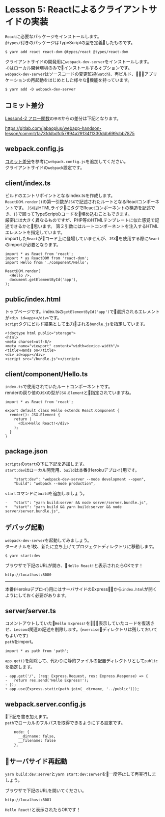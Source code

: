 # Lesson 5: Reactによるクライアントサイドの実装

`React`に必要なパッケージをインストールします。  
`@types/`付きのパッケージはTypeScriptの型を定義したものです。
```
$ yarn add react react-dom @types/react @types/react-dom
```
クライアントサイドの開発用に`webpack-dev-server`をインストールします。  
`-D`はローカル開発環境のみでインストールするオプションです。  
`webpack-dev-server`はソースコードの変更監視(`watch`)、再ビルド、アプリケーションの再起動をはじめとした様々な機能を持っています。
```
$ yarn add -D webpack-dev-server
```

## コミット差分
[Lesson4-2 アロー関数](docs/lesson04/02_arrow-function.md)の`参考`からの差分は下記となります。

https://gitlab.com/jabaoplus/webapp-handson-lesson/commit/1a73fddbdfd57894a29134f1330ddb699cbb7875

## webpack.config.js
[コミット差分](https://gitlab.com/jabaoplus/webapp-handson-lesson/commit/1a73fddbdfd57894a29134f1330ddb699cbb7875)を参考に`webpack.config.js`を追加してください。  
クライアントサイドの`webpack`設定です。

## client/index.ts
ビルドのエントリポイントとなるindex.tsを作成します。  
`ReactDOM.render()`の第一引数が`JSX`で記述されたルートとなるReactコンポーネントです。 
`JSX`はHTMLライクにタグでReactコンポーネントの構造を記述でき、`{}`で囲ってTypeScriptのコードを埋め込むこともできます。  
厳密には大きく異なるものですが、PHP等のHTMLテンプレートに似た感覚で記述できるかと思います。
第２引数にはルートコンポーネントを注入するHTMLエレメントを指定しています。  
importした`React`がコード上に登場していませんが、`JSX`を使用する際に`React`のimportが必要となります。
```
import * as React from 'react';
import * as ReactDOM from 'react-dom';
import Hello from './component/Hello';

ReactDOM.render(
  <Hello />,
  document.getElementById('app'),
);
```

## public/index.html
トップページです。index.tsの`getElementById('app')`で選択されるエレメントが`<div id=app></div>`です。  
`script`タグにビルド結果として出力される`bundle.js`を指定しています。
```
<!doctype html public="storage">
<html>
<meta charset=utf-8/>
<meta name="viewport" content="width=device-width"/>
<title>Hands on</title>
<div id=app></div>
<script src="/bundle.js"></script>
```

## client/component/Hello.ts
`index.ts`で使用されていたルートコンポーネントです。  
renderの戻り値の`JSX`の型が`JSX.Element`と指定されていますね。
```
import * as React from 'react';

export default class Hello extends React.Component {
  render(): JSX.Element {
    return (
      <div>Hello React!</div>
    );
  }
}
```

## package.json
`scripts`の`start`の下に下記を追加します。  
`start:dev`はローカル開発用、`build`は本番(Herokuデプロイ)用です。
```
    "start:dev": "webpack-dev-server --mode development --open",
    "build": "webpack --mode production",
```

`start`コマンドに`build`を追加しましょう。
```
-   "start": "yarn build:server && node server/server.bundle.js",
+   "start": "yarn build && yarn build:server && node server/server.bundle.js",
```

## デバッグ起動
`webpack-dev-server`を起動してみましょう。  
ターミナルを1枚、新たに立ち上げてプロジェクトディレクトリに移動します。
```
$ yarn start:dev
```
ブラウザで下記のURLが開き、`Hello React!`と表示されたらOKです！
```
http://localhost:8080
```

***
本番(Herokuデプロイ)用にはサーバサイドのExpressから`index.html`が開くようにしておく必要があります。
## server/server.ts
コメントアウトしていた`Hello Express!`を表示していたコードを復活させ、`Lesson4`関連の記述を削除します。(`exercise`ディレクトリは残しておいてもよいです)  
`path`をimport。
```
import * as path from 'path';
```
`app.get()`を削除して、代わりに静的ファイルの配置ディレクトリとして`public`を指定します。  
```
- app.get('/', (req: Express.Request, res: Express.Response) => {
-   return res.send('Hello Express!');
- });
+ app.use(Express.static(path.join(__dirname, '../public')));
```

##  webpack.server.config.js
下記を書き加えます。  
`path`でローカルのフルパスを取得できるようにする設定です。
```
    node: {
      __dirname: false,
      __filename: false
    },
```

## サーバサイド再起動
`yarn build:dev:server`と`yarn start:dev:server`を一度停止して再実行しましょう。

ブラウザで下記のURLを開いてください。
```
http://localhost:8081
```
`Hello React!`と表示されたらOKです！
